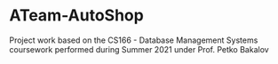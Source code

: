 # ATeam-AutoShop
Project work based on the CS166 - Database Management Systems coursework performed during Summer 2021 under Prof. Petko Bakalov

